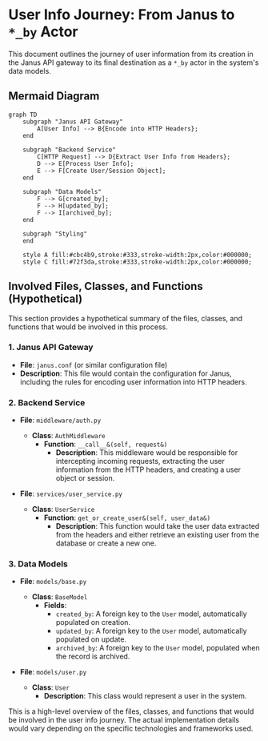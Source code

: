 # User Info Journey: From Janus to `*_by` Actor

This document outlines the journey of user information from its creation in the Janus API gateway to its final destination as a `*_by` actor in the system's data models.

## Mermaid Diagram

```mermaid
graph TD
    subgraph "Janus API Gateway"
        A[User Info] --> B{Encode into HTTP Headers};
    end

    subgraph "Backend Service"
        C[HTTP Request] --> D{Extract User Info from Headers};
        D --> E[Process User Info];
        E --> F[Create User/Session Object];
    end

    subgraph "Data Models"
        F --> G[created_by];
        F --> H[updated_by];
        F --> I[archived_by];
    end

    subgraph "Styling"
    end

    style A fill:#cbc4b9,stroke:#333,stroke-width:2px,color:#000000;
    style C fill:#72f3da,stroke:#333,stroke-width:2px,color:#000000;
```
## Involved Files, Classes, and Functions (Hypothetical)

This section provides a hypothetical summary of the files, classes, and functions that would be involved in this process.

### 1. Janus API Gateway

*   **File**: `janus.conf` (or similar configuration file)
*   **Description**: This file would contain the configuration for Janus, including the rules for encoding user information into HTTP headers.

### 2. Backend Service

*   **File**: `middleware/auth.py`
    *   **Class**: `AuthMiddleware`
        *   **Function**: `__call__&(self, request&)`
            *   **Description**: This middleware would be responsible for intercepting incoming requests, extracting the user information from the HTTP headers, and creating a user object or session.

*   **File**: `services/user_service.py`
    *   **Class**: `UserService`
        *   **Function**: `get_or_create_user&(self, user_data&)`
            *   **Description**: This function would take the user data extracted from the headers and either retrieve an existing user from the database or create a new one.

### 3. Data Models

*   **File**: `models/base.py`
    *   **Class**: `BaseModel`
        *   **Fields**:
            *   `created_by`: A foreign key to the `User` model, automatically populated on creation.
            *   `updated_by`: A foreign key to the `User` model, automatically populated on update.
            *   `archived_by`: A foreign key to the `User` model, populated when the record is archived.

*   **File**: `models/user.py`
    *   **Class**: `User`
        *   **Description**: This class would represent a user in the system.

This is a high-level overview of the files, classes, and functions that would be involved in the user info journey. The actual implementation details would vary depending on the specific technologies and frameworks used.
